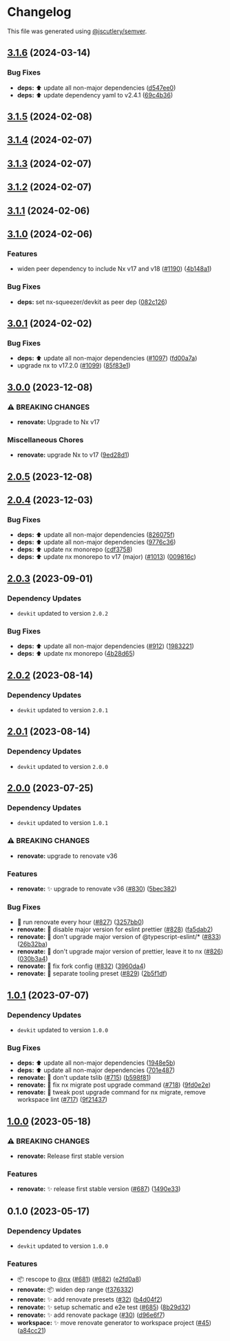 # Changelog

This file was generated using [@jscutlery/semver](https://github.com/jscutlery/semver).

## [3.1.6](https://github.com/nx-squeezer/squeezer/compare/renovate@3.1.5...renovate@3.1.6) (2024-03-14)


### Bug Fixes

* **deps:** :arrow_up: update all non-major dependencies ([d547ee0](https://github.com/nx-squeezer/squeezer/commit/d547ee04b536da9ecb55328ea68e5b52e32cb85b))
* **deps:** :arrow_up: update dependency yaml to v2.4.1 ([69c4b36](https://github.com/nx-squeezer/squeezer/commit/69c4b365764789a1d1e22e1f02cc5dcf63be41c5))

## [3.1.5](https://github.com/nx-squeezer/squeezer/compare/renovate@3.1.4...renovate@3.1.5) (2024-02-08)

## [3.1.4](https://github.com/nx-squeezer/squeezer/compare/renovate@3.1.3...renovate@3.1.4) (2024-02-07)

## [3.1.3](https://github.com/nx-squeezer/squeezer/compare/renovate@3.1.2...renovate@3.1.3) (2024-02-07)

## [3.1.2](https://github.com/nx-squeezer/squeezer/compare/renovate@3.1.1...renovate@3.1.2) (2024-02-07)

## [3.1.1](https://github.com/nx-squeezer/squeezer/compare/renovate@3.1.0...renovate@3.1.1) (2024-02-06)

## [3.1.0](https://github.com/nx-squeezer/squeezer/compare/renovate@3.0.1...renovate@3.1.0) (2024-02-06)


### Features

* widen peer dependency to include Nx v17 and v18 ([#1190](https://github.com/nx-squeezer/squeezer/issues/1190)) ([4b148a1](https://github.com/nx-squeezer/squeezer/commit/4b148a105efc328cbb287869081db2b5ea654c5e))


### Bug Fixes

* **deps:** set nx-squeezer/devkit as peer dep ([082c126](https://github.com/nx-squeezer/squeezer/commit/082c126c0401da0457b2ddb15bea19fe5894ae2f))

## [3.0.1](https://github.com/nx-squeezer/squeezer/compare/renovate@3.0.0...renovate@3.0.1) (2024-02-02)


### Bug Fixes

* **deps:** :arrow_up: update all non-major dependencies ([#1097](https://github.com/nx-squeezer/squeezer/issues/1097)) ([fd00a7a](https://github.com/nx-squeezer/squeezer/commit/fd00a7af388edb30a52c5fde79cdb5a95a7dab05))
* upgrade nx to v17.2.0 ([#1099](https://github.com/nx-squeezer/squeezer/issues/1099)) ([85f83e1](https://github.com/nx-squeezer/squeezer/commit/85f83e1b998a0055ef117c0ca507626526b76cac))

## [3.0.0](https://github.com/nx-squeezer/squeezer/compare/renovate@2.0.5...renovate@3.0.0) (2023-12-08)


### ⚠ BREAKING CHANGES

* **renovate:** Upgrade to Nx v17

### Miscellaneous Chores

* **renovate:** upgrade Nx to v17 ([9ed28d1](https://github.com/nx-squeezer/squeezer/commit/9ed28d1faf5deb64788cafc230ee5c400102f25d))

## [2.0.5](https://github.com/nx-squeezer/squeezer/compare/renovate@2.0.4...renovate@2.0.5) (2023-12-08)

## [2.0.4](https://github.com/nx-squeezer/squeezer/compare/renovate@2.0.3...renovate@2.0.4) (2023-12-03)


### Bug Fixes

* **deps:** :arrow_up: update all non-major dependencies ([826075f](https://github.com/nx-squeezer/squeezer/commit/826075f200297e38aeb455c20f29153ec2b3176d))
* **deps:** :arrow_up: update all non-major dependencies ([9776c36](https://github.com/nx-squeezer/squeezer/commit/9776c36a37566705f8089a75cb526e989da61b08))
* **deps:** :arrow_up: update nx monorepo ([cdf3758](https://github.com/nx-squeezer/squeezer/commit/cdf37587a286e5d463a28b6569b613f2b9fff131))
* **deps:** ⬆️ update nx monorepo to v17 (major) ([#1013](https://github.com/nx-squeezer/squeezer/issues/1013)) ([009816c](https://github.com/nx-squeezer/squeezer/commit/009816c38a8c630610e0c67c1d893d7f7272f2a8))

## [2.0.3](https://github.com/nx-squeezer/squeezer/compare/renovate@2.0.2...renovate@2.0.3) (2023-09-01)

### Dependency Updates

* `devkit` updated to version `2.0.2`

### Bug Fixes

* **deps:** :arrow_up: update all non-major dependencies ([#912](https://github.com/nx-squeezer/squeezer/issues/912)) ([1983221](https://github.com/nx-squeezer/squeezer/commit/1983221e5b9ac6a0e67356661b7e625837869c8a))
* **deps:** :arrow_up: update nx monorepo ([4b28d65](https://github.com/nx-squeezer/squeezer/commit/4b28d65fce0381af6284a643756b5c6e36280c72))

## [2.0.2](https://github.com/nx-squeezer/squeezer/compare/renovate@2.0.1...renovate@2.0.2) (2023-08-14)

### Dependency Updates

* `devkit` updated to version `2.0.1`
## [2.0.1](https://github.com/nx-squeezer/squeezer/compare/renovate@2.0.0...renovate@2.0.1) (2023-08-14)

### Dependency Updates

* `devkit` updated to version `2.0.0`
## [2.0.0](https://github.com/nx-squeezer/squeezer/compare/renovate@1.0.1...renovate@2.0.0) (2023-07-25)

### Dependency Updates

* `devkit` updated to version `1.0.1`

### ⚠ BREAKING CHANGES

* **renovate:** upgrade to renovate v36

### Features

* **renovate:** :sparkles: upgrade to renovate v36 ([#830](https://github.com/nx-squeezer/squeezer/issues/830)) ([5bec382](https://github.com/nx-squeezer/squeezer/commit/5bec38298855f909d43312c341e140bf178308e3))


### Bug Fixes

* :hammer: run renovate every hour ([#827](https://github.com/nx-squeezer/squeezer/issues/827)) ([3257bb0](https://github.com/nx-squeezer/squeezer/commit/3257bb0c42711d0fe94a256e139d8d138708a437))
* **renovate:** :bug: disable major version for eslint prettier ([#828](https://github.com/nx-squeezer/squeezer/issues/828)) ([fa5dab2](https://github.com/nx-squeezer/squeezer/commit/fa5dab28f01a804f0d5e50c983a28966d6ea318a))
* **renovate:** :bug: don't upgrade major version of @typescript-eslint/* ([#833](https://github.com/nx-squeezer/squeezer/issues/833)) ([26b32ba](https://github.com/nx-squeezer/squeezer/commit/26b32ba443d9787cc1908fed20fd62de8e11915a))
* **renovate:** :bug: don't upgrade major version of prettier, leave it to nx ([#826](https://github.com/nx-squeezer/squeezer/issues/826)) ([030b3a4](https://github.com/nx-squeezer/squeezer/commit/030b3a4ec498a1e5d1a95440d2a53618c08540c3))
* **renovate:** :bug: fix fork config ([#832](https://github.com/nx-squeezer/squeezer/issues/832)) ([3960da4](https://github.com/nx-squeezer/squeezer/commit/3960da4217e8581aff7e373335e0c0415ed014b7))
* **renovate:** :bug: separate tooling preset ([#829](https://github.com/nx-squeezer/squeezer/issues/829)) ([2b5f1df](https://github.com/nx-squeezer/squeezer/commit/2b5f1dfb0c1386c3a51bd04bb2c9954033b818b9))

## [1.0.1](https://github.com/nx-squeezer/squeezer/compare/renovate@1.0.0...renovate@1.0.1) (2023-07-07)

### Dependency Updates

* `devkit` updated to version `1.0.0`

### Bug Fixes

* **deps:** :arrow_up: update all non-major dependencies ([1948e5b](https://github.com/nx-squeezer/squeezer/commit/1948e5b974ac63b06243d5cfca4fbde2ad76bace))
* **deps:** :arrow_up: update all non-major dependencies ([701e487](https://github.com/nx-squeezer/squeezer/commit/701e48723d8e0d670042bfc139086cf7524085d1))
* **renovate:** :bug: don't update tslib ([#715](https://github.com/nx-squeezer/squeezer/issues/715)) ([b598f81](https://github.com/nx-squeezer/squeezer/commit/b598f81039ba61db03e659a56f75882fef66f780))
* **renovate:** :bug: fix nx migrate post upgrade command ([#718](https://github.com/nx-squeezer/squeezer/issues/718)) ([9fd0e2e](https://github.com/nx-squeezer/squeezer/commit/9fd0e2e3cce497178db72f5f5def3088e2f610e3))
* **renovate:** :bug: tweak post upgrade command for nx migrate, remove workspace lint ([#717](https://github.com/nx-squeezer/squeezer/issues/717)) ([9f21437](https://github.com/nx-squeezer/squeezer/commit/9f214373f917673fb9414781a7cdfd5ac5167462))

## [1.0.0](https://github.com/nx-squeezer/squeezer/compare/renovate@0.1.0...renovate@1.0.0) (2023-05-18)


### ⚠ BREAKING CHANGES

* **renovate:** Release first stable version

### Features

* **renovate:** :sparkles: release first stable version ([#687](https://github.com/nx-squeezer/squeezer/issues/687)) ([1490e33](https://github.com/nx-squeezer/squeezer/commit/1490e33f01eed217dada6374d471c73531a1a82a))

## 0.1.0 (2023-05-17)

### Dependency Updates

* `devkit` updated to version `1.0.0`

### Features

* :package: rescope to [@nx](https://github.com/nx) ([#681](https://github.com/nx-squeezer/squeezer/issues/681)) ([#682](https://github.com/nx-squeezer/squeezer/issues/682)) ([e2fd0a8](https://github.com/nx-squeezer/squeezer/commit/e2fd0a88b5e258c9cfe898d06cbda00d7bf44c8d))
* **renovate:** :package: widen dep range ([f376332](https://github.com/nx-squeezer/squeezer/commit/f3763328a6189af80052167879a43fd000619e73))
* **renovate:** :sparkles: add renovate presets ([#32](https://github.com/nx-squeezer/squeezer/issues/32)) ([b4d04f2](https://github.com/nx-squeezer/squeezer/commit/b4d04f29ad039c5872fa2573abdc4da16404ba7c))
* **renovate:** :sparkles: setup schematic and e2e test ([#685](https://github.com/nx-squeezer/squeezer/issues/685)) ([8b29d32](https://github.com/nx-squeezer/squeezer/commit/8b29d328b2a521c464be131cb01795c22df49203))
* **renovate:** ✨ add renovate package ([#30](https://github.com/nx-squeezer/squeezer/issues/30)) ([d96e6f7](https://github.com/nx-squeezer/squeezer/commit/d96e6f7bfb1f373b3ff1282fcf7d82b49efd09da))
* **workspace:** :sparkles: move renovate generator to workspace project ([#45](https://github.com/nx-squeezer/squeezer/issues/45)) ([a84cc21](https://github.com/nx-squeezer/squeezer/commit/a84cc2141172d2b16bf2b9c11e5c05e3a80dd4db))
